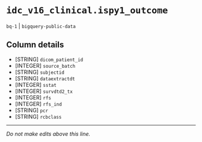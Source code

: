 # `idc_v16_clinical.ispy1_outcome`
`bq-1` | `bigquery-public-data`

## Column details
* [STRING]    `dicom_patient_id`
* [INTEGER]   `source_batch`
* [STRING]    `subjectid`
* [STRING]    `dataextractdt`
* [INTEGER]   `sstat`
* [INTEGER]   `survdtd2_tx`
* [INTEGER]   `rfs`
* [INTEGER]   `rfs_ind`
* [STRING]    `pcr`
* [STRING]    `rcbclass`

-------------------------------------------------------------------------------
*Do not make edits above this line.*
